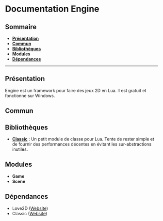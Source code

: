 # Documentation Engine

## Sommaire
- **[Présentation](#Présentation)**
- **[Commun](Commun)**
- **[Bibliothèques](Bibliothèques)**			
- **[Modules](Modules)**
- **[Dépendances](Dépendances)**
------------

Présentation
-------------
Engine est un framework pour faire des jeux 2D en Lua. Il est gratuit et fonctionne sur Windows.

Commun
-------------


Bibliothèques
-------------
- **[Classic](Classic)** : Un petit module de classe pour Lua. Tente de rester simple et de fournir des performances décentes en évitant les sur-abstractions inutiles.

Modules
------------
- **Game**
- **Scene**

Dépendances
-------------

- Love2D ([Website](Love2D))
- Classic ([Website](Classic))


[Love2D]: https://love2d.org/
[Classic]: https://github.com/rxi/classic
